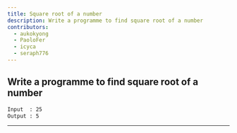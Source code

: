 ```yaml
---
title: Square root of a number
description: Write a programme to find square root of a number
contributors:
  - aukokyong
  - PaoloFer
  - icyca
  - seraph776
---
```


## Write a programme to find square root of a number

```txt
Input  : 25
Output : 5
```

---
